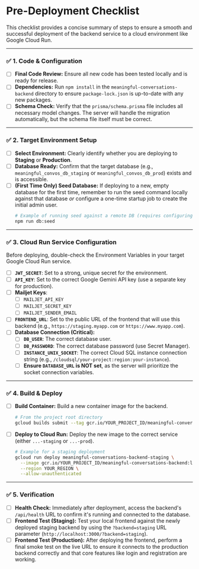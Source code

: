 # Pre-Deployment Checklist

This checklist provides a concise summary of steps to ensure a smooth and successful deployment of the backend service to a cloud environment like Google Cloud Run.

---

### ✅ 1. Code & Configuration

-   [ ] **Final Code Review:** Ensure all new code has been tested locally and is ready for release.
-   [ ] **Dependencies:** Run `npm install` in the `meaningful-conversations-backend` directory to ensure `package-lock.json` is up-to-date with any new packages.
-   [ ] **Schema Check:** Verify that the `prisma/schema.prisma` file includes all necessary model changes. The server will handle the migration automatically, but the schema file itself must be correct.

---

### ✅ 2. Target Environment Setup

-   [ ] **Select Environment:** Clearly identify whether you are deploying to **Staging** or **Production**.
-   [ ] **Database Ready:** Confirm that the target database (e.g., `meaningful_convos_db_staging` or `meaningful_convos_db_prod`) exists and is accessible.
-   [ ] **(First Time Only) Seed Database:** If deploying to a new, empty database for the first time, remember to run the seed command locally against that database *or* configure a one-time startup job to create the initial admin user.
    ```bash
    # Example of running seed against a remote DB (requires configuring .env for remote access)
    npm run db:seed
    ```

---

### ✅ 3. Cloud Run Service Configuration

Before deploying, double-check the Environment Variables in your target Google Cloud Run service.

-   [ ] **`JWT_SECRET`**: Set to a strong, unique secret for the environment.
-   [ ] **`API_KEY`**: Set to the correct Google Gemini API key (use a separate key for production).
-   [ ] **Mailjet Keys**:
    -   [ ] `MAILJET_API_KEY`
    -   [ ] `MAILJET_SECRET_KEY`
    -   [ ] `MAILJET_SENDER_EMAIL`
-   [ ] **`FRONTEND_URL`**: Set to the public URL of the frontend that will use this backend (e.g., `https://staging.myapp.com` or `https://www.myapp.com`).
-   [ ] **Database Connection (Critical):**
    -   [ ] **`DB_USER`**: The correct database user.
    -   [ ] **`DB_PASSWORD`**: The correct database password (use Secret Manager).
    -   [ ] **`INSTANCE_UNIX_SOCKET`**: The correct Cloud SQL instance connection string (e.g., `/cloudsql/your-project:region:your-instance`).
    -   [ ] **Ensure `DATABASE_URL` is NOT set**, as the server will prioritize the socket connection variables.

---

### ✅ 4. Build & Deploy

-   [ ] **Build Container:** Build a new container image for the backend.
    ```bash
    # From the project root directory
    gcloud builds submit --tag gcr.io/YOUR_PROJECT_ID/meaningful-conversations-backend:latest ./meaningful-conversations-backend
    ```
-   [ ] **Deploy to Cloud Run:** Deploy the new image to the correct service (either `...-staging` or `...-prod`).
    ```bash
    # Example for a staging deployment
    gcloud run deploy meaningful-conversations-backend-staging \
      --image gcr.io/YOUR_PROJECT_ID/meaningful-conversations-backend:latest \
      --region YOUR_REGION \
      --allow-unauthenticated
    ```

---

### ✅ 5. Verification

-   [ ] **Health Check:** Immediately after deployment, access the backend's `/api/health` URL to confirm it's running and connected to the database.
-   [ ] **Frontend Test (Staging):** Test your local frontend against the newly deployed staging backend by using the `?backend=staging` URL parameter (`http://localhost:3000/?backend=staging`).
-   [ ] **Frontend Test (Production):** After deploying the frontend, perform a final smoke test on the live URL to ensure it connects to the production backend correctly and that core features like login and registration are working.
